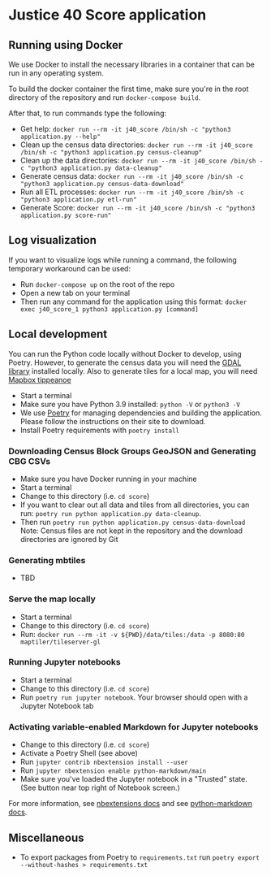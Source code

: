 # Justice 40 Score application

## Running using Docker

We use Docker to install the necessary libraries in a container that can be run in any operating system.

To build the docker container the first time, make sure you're in the root directory of the repository and run `docker-compose build`.

After that, to run commands type the following:

- Get help: `docker run --rm -it j40_score /bin/sh -c "python3 application.py --help"`
- Clean up the census data directories: `docker run --rm -it j40_score /bin/sh -c "python3 application.py census-cleanup"`
- Clean up the data directories: `docker run --rm -it j40_score /bin/sh -c "python3 application.py data-cleanup"`
- Generate census data: `docker run --rm -it j40_score /bin/sh -c "python3 application.py census-data-download"`
- Run all ETL processes: `docker run --rm -it j40_score /bin/sh -c "python3 application.py etl-run"`
- Generate Score: `docker run --rm -it j40_score /bin/sh -c "python3 application.py score-run"`

## Log visualization

If you want to visualize logs while running a command, the following temporary workaround can be used:

- Run `docker-compose up` on the root of the repo
- Open a new tab on your terminal
- Then run any command for the application using this format: `docker exec j40_score_1 python3 application.py [command]`

## Local development

You can run the Python code locally without Docker to develop, using Poetry. However, to generate the census data you will need the [GDAL library](https://github.com/OSGeo/gdal) installed locally. Also to generate tiles for a local map, you will need [Mapbox tippeanoe](https://github.com/mapbox/tippecanoe)

- Start a terminal
- Make sure you have Python 3.9 installed: `python -V` or `python3 -V`
- We use [Poetry](https://python-poetry.org/) for managing dependencies and building the application. Please follow the instructions on their site to download.
- Install Poetry requirements with `poetry install`

### Downloading Census Block Groups GeoJSON and Generating CBG CSVs

- Make sure you have Docker running in your machine
- Start a terminal
- Change to this directory (i.e. `cd score`)
- If you want to clear out all data and tiles from all directories, you can run: `poetry run python application.py data-cleanup`.
- Then run `poetry run python application.py census-data-download`
  Note: Census files are not kept in the repository and the download directories are ignored by Git

### Generating mbtiles

- TBD

### Serve the map locally

- Start a terminal
- Change to this directory (i.e. `cd score`)
- Run: `docker run --rm -it -v ${PWD}/data/tiles:/data -p 8080:80 maptiler/tileserver-gl`

### Running Jupyter notebooks

- Start a terminal
- Change to this directory (i.e. `cd score`)
- Run `poetry run jupyter notebook`. Your browser should open with a Jupyter Notebook tab

### Activating variable-enabled Markdown for Jupyter notebooks

- Change to this directory (i.e. `cd score`)
- Activate a Poetry Shell (see above)
- Run `jupyter contrib nbextension install --user`
- Run `jupyter nbextension enable python-markdown/main`
- Make sure you've loaded the Jupyter notebook in a "Trusted" state. (See button near
  top right of Notebook screen.)

For more information, see [nbextensions docs](https://jupyter-contrib-nbextensions.readthedocs.io/en/latest/install.html) and
see [python-markdown docs](https://github.com/ipython-contrib/jupyter_contrib_nbextensions/tree/master/src/jupyter_contrib_nbextensions/nbextensions/python-markdown).

## Miscellaneous

- To export packages from Poetry to `requirements.txt` run `poetry export --without-hashes > requirements.txt`
